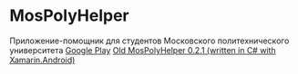 # MosPolyHelper
Приложение-помощник для студентов Московского политехнического университета
[Google Play](https://play.google.com/store/apps/details?id=com.mospolytech.mospolyhelper)
[Old MosPolyHelper 0.2.1 (written in C# with Xamarin.Android)](https://github.com/tipapro/MosPolyHelper-old)
